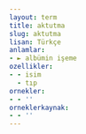 ```yaml
---
layout: term
title: aktutma
slug: aktutma
lisan: Türkçe
anlamlar:
- ► albümin işeme
ozellikler:
- - isim
  - tıp
ornekler:
- - ''
orneklerkaynak:
- - ''
---
```

